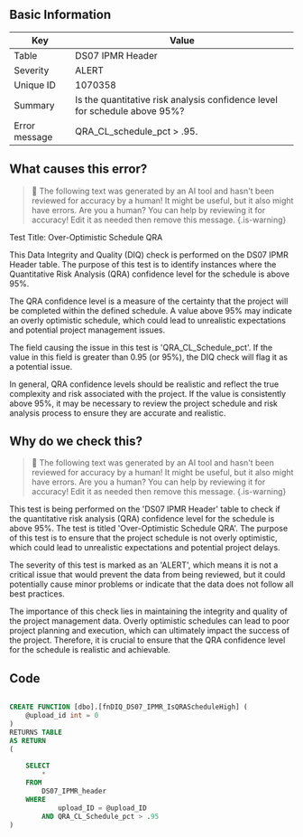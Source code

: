 ## Basic Information
| Key         | Value          |
|-------------|----------------|
| Table       | DS07 IPMR Header |
| Severity    | ALERT |
| Unique ID   | 1070358   |
| Summary     | Is the quantitative risk analysis confidence level for schedule above 95%? |
| Error message | QRA_CL_schedule_pct > .95. |

## What causes this error?

> :robot: The following text was generated by an AI tool and hasn't been reviewed for accuracy by a human! It might be useful, but it also might have errors. Are you a human? You can help by reviewing it for accuracy! Edit it as needed then remove this message.
{.is-warning}

Test Title: Over-Optimistic Schedule QRA

This Data Integrity and Quality (DIQ) check is performed on the DS07 IPMR Header table. The purpose of this test is to identify instances where the Quantitative Risk Analysis (QRA) confidence level for the schedule is above 95%. 

The QRA confidence level is a measure of the certainty that the project will be completed within the defined schedule. A value above 95% may indicate an overly optimistic schedule, which could lead to unrealistic expectations and potential project management issues.

The field causing the issue in this test is 'QRA_CL_Schedule_pct'. If the value in this field is greater than 0.95 (or 95%), the DIQ check will flag it as a potential issue. 

In general, QRA confidence levels should be realistic and reflect the true complexity and risk associated with the project. If the value is consistently above 95%, it may be necessary to review the project schedule and risk analysis process to ensure they are accurate and realistic.
## Why do we check this?

> :robot: The following text was generated by an AI tool and hasn't been reviewed for accuracy by a human! It might be useful, but it also might have errors. Are you a human? You can help by reviewing it for accuracy! Edit it as needed then remove this message.
{.is-warning}

This test is being performed on the 'DS07 IPMR Header' table to check if the quantitative risk analysis (QRA) confidence level for the schedule is above 95%. The test is titled 'Over-Optimistic Schedule QRA'. The purpose of this test is to ensure that the project schedule is not overly optimistic, which could lead to unrealistic expectations and potential project delays.

The severity of this test is marked as an 'ALERT', which means it is not a critical issue that would prevent the data from being reviewed, but it could potentially cause minor problems or indicate that the data does not follow all best practices. 

The importance of this check lies in maintaining the integrity and quality of the project management data. Overly optimistic schedules can lead to poor project planning and execution, which can ultimately impact the success of the project. Therefore, it is crucial to ensure that the QRA confidence level for the schedule is realistic and achievable.
## Code

```sql

CREATE FUNCTION [dbo].[fnDIQ_DS07_IPMR_IsQRAScheduleHigh] (
	@upload_id int = 0
)
RETURNS TABLE
AS RETURN
(
	
	SELECT 
		*
	FROM
		DS07_IPMR_header
	WHERE
			upload_ID = @upload_ID
		AND QRA_CL_Schedule_pct > .95
)
```
